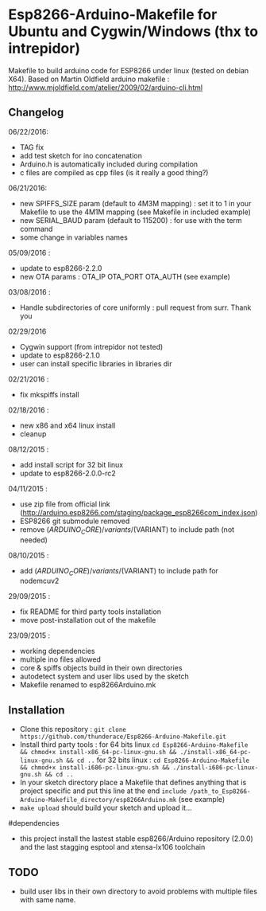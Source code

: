 # Esp8266-Arduino-Makefile for Ubuntu and Cygwin/Windows (thx to intrepidor)
Makefile to build arduino code for ESP8266 under linux (tested on debian X64).
Based on Martin Oldfield arduino makefile : http://www.mjoldfield.com/atelier/2009/02/arduino-cli.html

## Changelog
06/22/2016:
- TAG fix
- add test sketch for ino concatenation
- Arduino.h is automatically included during compilation
- c files are compiled as cpp files (is it really a good thing?)
 
06/21/2016:
- new SPIFFS_SIZE param (default to 4M3M mapping) : set it to 1 in your Makefile to use the 4M1M mapping (see Makefile in included example)
- new SERIAL_BAUD param (default to 115200) : for use with the term command 
- some change in variables names

05/09/2016 :
- update to esp8266-2.2.0
- new OTA params : OTA_IP OTA_PORT OTA_AUTH (see example)

03/08/2016 :
- Handle subdirectories of core uniformly : pull request from surr. Thank you
 
02/29/2016
- Cygwin support (from intrepidor not tested)
- update to esp8266-2.1.0
- user can install specific libraries in libraries dir
 
02/21/2016 :
- fix mkspiffs install

02/18/2016 :
- new x86 and x64 linux install
- cleanup

08/12/2015 :
- add install script for 32 bit linux
- update to esp8266-2.0.0-rc2

04/11/2015 :
- use zip file from official link (http://arduino.esp8266.com/staging/package_esp8266com_index.json)
- ESP8266 git submodule removed
- remove $(ARDUINO_CORE)/variants/$(VARIANT) to include path (not needed)

08/10/2015 : 
- add $(ARDUINO_CORE)/variants/$(VARIANT) to include path for nodemcuv2

29/09/2015 : 
- fix README for third party tools installation
- move post-installation out of the makefile

23/09/2015 : 
- working dependencies
- multiple ino files allowed
- core & spiffs objects build in their own directories
- autodetect system and user libs used by the sketch
- Makefile renamed to esp8266Arduino.mk

## Installation
- Clone this repository : `git clone https://github.com/thunderace/Esp8266-Arduino-Makefile.git`
- Install third party tools : for 64 bits linux `cd Esp8266-Arduino-Makefile && chmod+x install-x86_64-pc-linux-gnu.sh && ./install-x86_64-pc-linux-gnu.sh && cd ..` 
                              for 32 bits linux : `cd Esp8266-Arduino-Makefile && chmod+x install-i686-pc-linux-gnu.sh && ./install-i686-pc-linux-gnu.sh && cd ..` 
- In your sketch directory place a Makefile that defines anything that is project specific and put this line at the end `include /path_to_Esp8266-Arduino-Makefile_directory/esp8266Arduino.mk` (see example)
- `make upload` should build your sketch and upload it...

#dependencies
- this project install the lastest stable  esp8266/Arduino repository (2.0.0) and the last stagging esptool and xtensa-lx106 toolchain

## TODO
- build user libs in their own directory to avoid problems with multiple files with same name.


